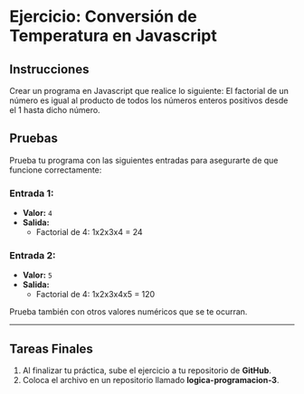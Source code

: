 # Ejercicio: Conversión de Temperatura en Javascript

## Instrucciones

Crear un programa en Javascript que realice lo siguiente:
El factorial de un número es igual al producto de todos los números enteros positivos desde el 1 hasta dicho número.

## Pruebas

Prueba tu programa con las siguientes entradas para asegurarte de que funcione correctamente:

### Entrada 1:
- **Valor:** `4`
- **Salida:**
  - Factorial de 4: 1x2x3x4 = 24

### Entrada 2:
- **Valor:** `5`
- **Salida:**
  - Factorial de 4: 1x2x3x4x5 = 120

Prueba también con otros valores numéricos que se te ocurran.

---

## Tareas Finales

1. Al finalizar tu práctica, sube el ejercicio a tu repositorio de **GitHub**.
2. Coloca el archivo en un repositorio llamado **logica-programacion-3**.